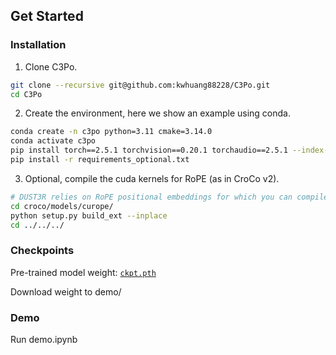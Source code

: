 
## Get Started

### Installation

1. Clone C3Po.
```bash
git clone --recursive git@github.com:kwhuang88228/C3Po.git
cd C3Po
```

2. Create the environment, here we show an example using conda.
```bash
conda create -n c3po python=3.11 cmake=3.14.0
conda activate c3po 
pip install torch==2.5.1 torchvision==0.20.1 torchaudio==2.5.1 --index-url https://download.pytorch.org/whl/cu121  # use the correct version for you
pip install -r requirements_optional.txt
```

3. Optional, compile the cuda kernels for RoPE (as in CroCo v2).
```bash
# DUST3R relies on RoPE positional embeddings for which you can compile some cuda kernels for faster runtime.
cd croco/models/curope/
python setup.py build_ext --inplace
cd ../../../
```

### Checkpoints

Pre-trained model weight:
[`ckpt.pth`](https://1drv.ms/f/s!AgWLhKhRf9v1jM0-2B3MmvMfxHC2fA?e=zrXGkr)

Download weight to demo/

### Demo

Run demo.ipynb
